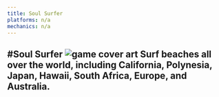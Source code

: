 ```yaml
---
title: Soul Surfer
platforms: n/a
mechanics: n/a
---
```

#Soul Surfer
![game cover art](//images.igdb.com/igdb/image/upload/t_thumb/syceuky8oyqdupfmxecu.jpg "Logo Title Text 1")
Surf beaches all over the world, including California, Polynesia, Japan, Hawaii, South Africa, Europe, and Australia.
-
